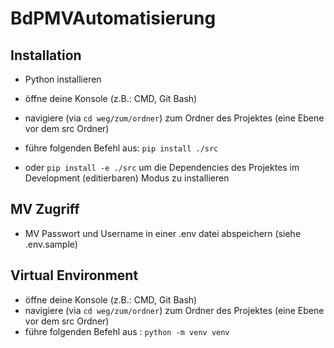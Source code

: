 # BdPMVAutomatisierung

## Installation

-   Python installieren

-   öffne deine Konsole (z.B.: CMD, Git Bash)
-   navigiere (via `cd weg/zum/ordner`) zum Ordner des Projektes (eine Ebene vor dem src Ordner)
-   führe folgenden Befehl aus: `pip install ./src`
-   oder `pip install -e ./src` um die Dependencies des Projektes im Development (editierbaren) Modus zu installieren

## MV Zugriff

-   MV Passwort und Username in einer .env datei abspeichern (siehe .env.sample)

## Virtual Environment

-   öffne deine Konsole (z.B.: CMD, Git Bash)
-   navigiere (via `cd weg/zum/ordner`) zum Ordner des Projektes (eine Ebene vor dem src Ordner)
-   führe folgenden Befehl aus : `python -m venv venv`
